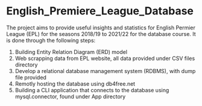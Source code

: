 # English_Premiere_League_Database

The project aims to provide useful insights and statistics for English Permier League (EPL) for the seasons 2018/19 to 2021/22 for the database course. It is done through the following steps:

1. Building Entity Relation Diagram (ERD) model
2. Web scrapping data from EPL website, all data provided under CSV files directory
3. Develop a relational database management system (RDBMS), with dump file provided
4. Remotly hosting the database using db4free.net
5. Building a CLI application that connects to the database using mysql.connector, found under App directory

